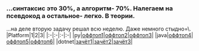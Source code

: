 ### ...синтаксис это 30%, а алгоритм- 70%. Налегаем на псевдокод а остальное- легко. В теории.

...на деле вторую задачу решал всю неделю. Даже немного стыдно=\\.
|Platform|1|2|3|
|:-|:-|:-|:-|
|py|[оффтоп1](https://github.com/am1bestofluck/04-10-22_hw/blob/50d814352251e16c38765df0a8b78ccf60b48284/1/task1.py)|[оффтоп2](https://github.com/am1bestofluck/04-10-22_hw/blob/50d814352251e16c38765df0a8b78ccf60b48284/2/task2.py)|[оффтоп3](https://github.com/am1bestofluck/04-10-22_hw/blob/50d814352251e16c38765df0a8b78ccf60b48284/3/task3.py)|
|java|[оффтоп4](https://github.com/am1bestofluck/04-10-22_hw/blob/50d814352251e16c38765df0a8b78ccf60b48284/1/task1.java)|[оффтоп5](https://github.com/am1bestofluck/04-10-22_hw/blob/50d814352251e16c38765df0a8b78ccf60b48284/2/task2.java)|[оффтоп6](https://github.com/am1bestofluck/04-10-22_hw/blob/50d814352251e16c38765df0a8b78ccf60b48284/3/task3.java)|
|dotnet|[зачёт1](https://github.com/am1bestofluck/04-10-22_hw/blob/50d814352251e16c38765df0a8b78ccf60b48284/1/Program.cs)|[зачёт2](https://github.com/am1bestofluck/04-10-22_hw/blob/50d814352251e16c38765df0a8b78ccf60b48284/2/Program.cs)|[зачёт3](https://github.com/am1bestofluck/04-10-22_hw/blob/50d814352251e16c38765df0a8b78ccf60b48284/3/Program.cs)|
